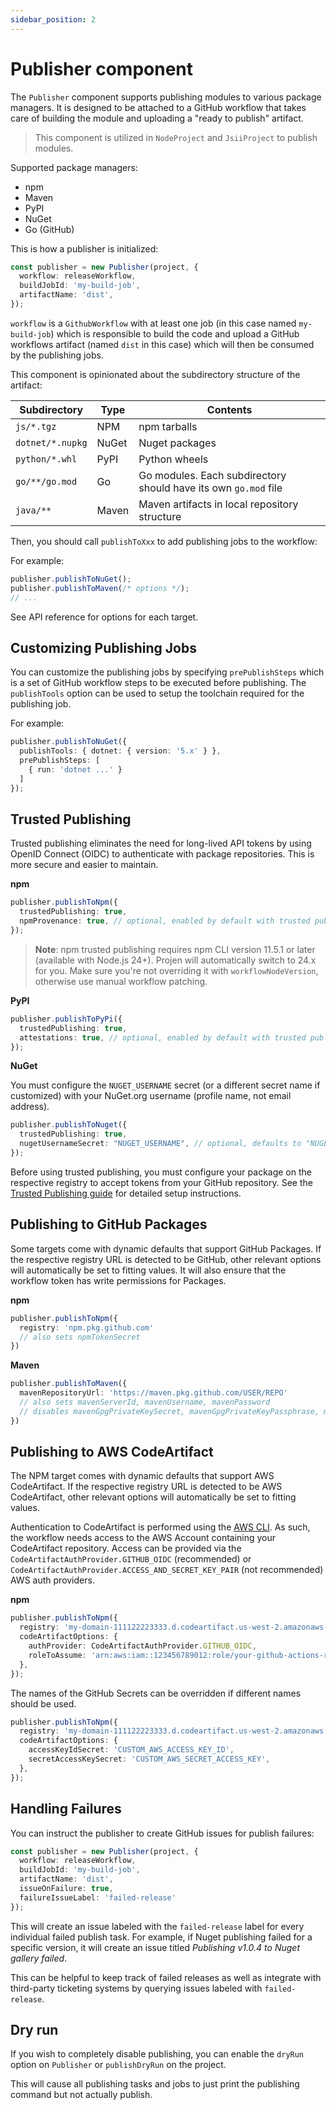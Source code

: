 ```yaml
---
sidebar_position: 2
---
```


# Publisher component

The `Publisher` component supports publishing modules to various package
managers. It is designed to be attached to a GitHub workflow that takes care of
building the module and uploading a "ready to publish" artifact.

> This component is utilized in `NodeProject` and `JsiiProject` to publish modules.

Supported package managers:

- npm
- Maven
- PyPI
- NuGet
- Go (GitHub)

This is how a publisher is initialized:

```ts
const publisher = new Publisher(project, {
  workflow: releaseWorkflow,
  buildJobId: 'my-build-job',
  artifactName: 'dist',
});
```

`workflow` is a `GithubWorkflow` with at least one job (in this case named
`my-build-job`) which is responsible to build the code and upload a GitHub
workflows artifact (named `dist` in this case) which will then be consumed by
the publishing jobs.

This component is opinionated about the subdirectory structure of the artifact:

| Subdirectory     | Type  | Contents                                                        |
| ---------------- | ----- | --------------------------------------------------------------- |
| `js/*.tgz`       | NPM   | npm tarballs                                                    |
| `dotnet/*.nupkg` | NuGet | Nuget packages                                                  |
| `python/*.whl`   | PyPI  | Python wheels                                                   |
| `go/**/go.mod`   | Go    | Go modules. Each subdirectory should have its own `go.mod` file |
| `java/**`        | Maven | Maven artifacts in local repository structure                   |

Then, you should call `publishToXxx` to add publishing jobs to the workflow:

For example:

```ts
publisher.publishToNuGet();
publisher.publishToMaven(/* options */);
// ...
```

See API reference for options for each target.

## Customizing Publishing Jobs

You can customize the publishing jobs by specifying `prePublishSteps` which is a
set of GitHub workflow steps to be executed before publishing. The
`publishTools` option can be used to setup the toolchain required for the
publishing job.

For example:

```ts
publisher.publishToNuGet({
  publishTools: { dotnet: { version: '5.x' } },
  prePublishSteps: [
    { run: 'dotnet ...' }
  ]
});
```

## Trusted Publishing

Trusted publishing eliminates the need for long-lived API tokens by using OpenID Connect (OIDC) to authenticate with package repositories. This is more secure and easier to maintain.

**npm**

```ts
publisher.publishToNpm({
  trustedPublishing: true,
  npmProvenance: true, // optional, enabled by default with trusted publishing
});
```

> **Note**: npm trusted publishing requires npm CLI version 11.5.1 or later (available with Node.js 24+).
> Projen will automatically switch to 24.x for you. Make sure you're not overriding it with `workflowNodeVersion`, otherwise use manual workflow patching.

**PyPI**

```ts
publisher.publishToPyPi({
  trustedPublishing: true,
  attestations: true, // optional, enabled by default with trusted publishing
});
```

**NuGet**

You must configure the `NUGET_USERNAME` secret (or a different secret name if customized) with your NuGet.org username (profile name, not email address).

```ts
publisher.publishToNuget({
  trustedPublishing: true,
  nugetUsernameSecret: "NUGET_USERNAME", // optional, defaults to "NUGET_USERNAME"
});
```

Before using trusted publishing, you must configure your package on the respective registry to accept tokens from your GitHub repository.
See the [Trusted Publishing guide](./trusted-publishing.md) for detailed setup instructions.

## Publishing to GitHub Packages

Some targets come with dynamic defaults that support GitHub Packages.
If the respective registry URL is detected to be GitHub, other relevant options will automatically be set to fitting values.
It will also ensure that the workflow token has write permissions for Packages.

**npm**

```ts
publisher.publishToNpm({
  registry: 'npm.pkg.github.com'
  // also sets npmTokenSecret
})
```

**Maven**

```ts
publisher.publishToMaven({
  mavenRepositoryUrl: 'https://maven.pkg.github.com/USER/REPO'
  // also sets mavenServerId, mavenUsername, mavenPassword
  // disables mavenGpgPrivateKeySecret, mavenGpgPrivateKeyPassphrase, mavenStagingProfileId
})
```

## Publishing to AWS CodeArtifact

The NPM target comes with dynamic defaults that support AWS CodeArtifact.
If the respective registry URL is detected to be AWS CodeArtifact, other relevant options will automatically be set to fitting values.

Authentication to CodeArtifact is performed using the [AWS CLI](https://docs.aws.amazon.com/codeartifact/latest/ug/tokens-authentication.html). As such, the workflow needs access to the AWS Account containing your CodeArtifact repository. Access can be provided via the `CodeArtifactAuthProvider.GITHUB_OIDC` (recommended) or `CodeArtifactAuthProvider.ACCESS_AND_SECRET_KEY_PAIR` (not recommended) AWS auth providers.

**npm**

```ts
publisher.publishToNpm({ 
  registry: 'my-domain-111122223333.d.codeartifact.us-west-2.amazonaws.com/npm/my_repo/',
  codeArtifactOptions: {
    authProvider: CodeArtifactAuthProvider.GITHUB_OIDC,
    roleToAssume: 'arn:aws:iam::123456789012:role/your-github-actions-role'
  },
});
```

The names of the GitHub Secrets can be overridden if different names should be used.

```ts
publisher.publishToNpm({ 
  registry: 'my-domain-111122223333.d.codeartifact.us-west-2.amazonaws.com/npm/my_repo/',
  codeArtifactOptions: {
    accessKeyIdSecret: 'CUSTOM_AWS_ACCESS_KEY_ID',
    secretAccessKeySecret: 'CUSTOM_AWS_SECRET_ACCESS_KEY',
  },
});
```

## Handling Failures

You can instruct the publisher to create GitHub issues for publish failures:

```ts
const publisher = new Publisher(project, {
  workflow: releaseWorkflow,
  buildJobId: 'my-build-job',
  artifactName: 'dist',
  issueOnFailure: true,
  failureIssueLabel: 'failed-release'
});
```

This will create an issue labeled with the `failed-release` label for every individual failed publish task.
For example, if Nuget publishing failed for a specific version, it will create an issue titled *Publishing v1.0.4 to Nuget gallery failed*.

This can be helpful to keep track of failed releases as well as integrate with third-party ticketing systems by querying issues labeled with `failed-release`.

## Dry run

If you wish to completely disable publishing, you can enable the `dryRun` option on
`Publisher` or `publishDryRun` on the project.

This will cause all publishing tasks and jobs to just print the publishing
command but not actually publish.
